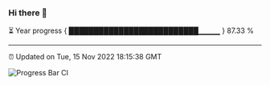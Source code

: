 ### Hi there 👋

⏳ Year progress { ██████████████████████████▁▁▁▁ } 87.33 %

---

⏰ Updated on Tue, 15 Nov 2022 18:15:38 GMT

![Progress Bar CI](https://github.com/liununu/liununu/workflows/Progress%20Bar%20CI/badge.svg)
